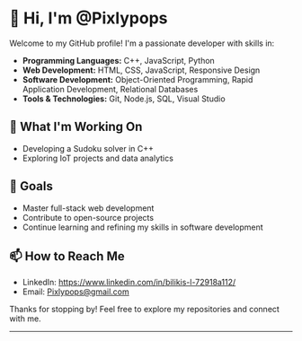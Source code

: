 # 👋 Hi, I'm @Pixlypops

Welcome to my GitHub profile! I'm a passionate developer with skills in:

- **Programming Languages:** C++, JavaScript, Python
- **Web Development:** HTML, CSS, JavaScript, Responsive Design
- **Software Development:** Object-Oriented Programming, Rapid Application Development, Relational Databases
- **Tools & Technologies:** Git, Node.js, SQL, Visual Studio

## 🌱 What I'm Working On

- Developing a Sudoku solver in C++
- Exploring IoT projects and data analytics

## 🚀 Goals

- Master full-stack web development
- Contribute to open-source projects
- Continue learning and refining my skills in software development

## 📫 How to Reach Me

- LinkedIn: https://www.linkedin.com/in/bilikis-l-72918a112/
- Email: Pixlypops@gmail.com

Thanks for stopping by! Feel free to explore my repositories and connect with me.

---

<!---
Pixlypops/Pixlypops is a ✨ special ✨ repository because its `README.md` (this file) appears on your GitHub profile.
You can click the Preview link to take a look at your changes.
--->
